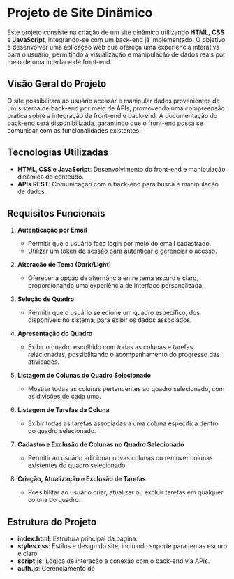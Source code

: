 # Projeto de Site Dinâmico

Este projeto consiste na criação de um site dinâmico utilizando **HTML**, **CSS** e **JavaScript**, integrando-se com um back-end já implementado. O objetivo é desenvolver uma aplicação web que ofereça uma experiência interativa para o usuário, permitindo a visualização e manipulação de dados reais por meio de uma interface de front-end.

## Visão Geral do Projeto

O site possibilitará ao usuário acessar e manipular dados provenientes de um sistema de back-end por meio de APIs, promovendo uma compreensão prática sobre a integração de front-end e back-end. A documentação do back-end será disponibilizada, garantindo que o front-end possa se comunicar com as funcionalidades existentes.

## Tecnologias Utilizadas

- **HTML, CSS e JavaScript**: Desenvolvimento do front-end e manipulação dinâmica do conteúdo.
- **APIs REST**: Comunicação com o back-end para busca e manipulação de dados.

## Requisitos Funcionais

1. **Autenticação por Email**
   - Permitir que o usuário faça login por meio do email cadastrado.
   - Utilizar um token de sessão para autenticar e gerenciar o acesso.

2. **Alteração de Tema (Dark/Light)**
   - Oferecer a opção de alternância entre tema escuro e claro, proporcionando uma experiência de interface personalizada.

3. **Seleção de Quadro**
   - Permitir que o usuário selecione um quadro específico, dos disponíveis no sistema, para exibir os dados associados.

4. **Apresentação do Quadro**
   - Exibir o quadro escolhido com todas as colunas e tarefas relacionadas, possibilitando o acompanhamento do progresso das atividades.

5. **Listagem de Colunas do Quadro Selecionado**
   - Mostrar todas as colunas pertencentes ao quadro selecionado, com as divisões de cada uma.

6. **Listagem de Tarefas da Coluna**
   - Exibir todas as tarefas associadas a uma coluna específica dentro do quadro selecionado.

7. **Cadastro e Exclusão de Colunas no Quadro Selecionado**
   - Permitir ao usuário adicionar novas colunas ou remover colunas existentes do quadro selecionado.

8. **Criação, Atualização e Exclusão de Tarefas**
   - Possibilitar ao usuário criar, atualizar ou excluir tarefas em qualquer coluna do quadro.

## Estrutura do Projeto

- **index.html**: Estrutura principal da página.
- **styles.css**: Estilos e design do site, incluindo suporte para temas escuro e claro.
- **script.js**: Lógica de interação e conexão com o back-end via APIs.
- **auth.js**: Gerenciamento de
